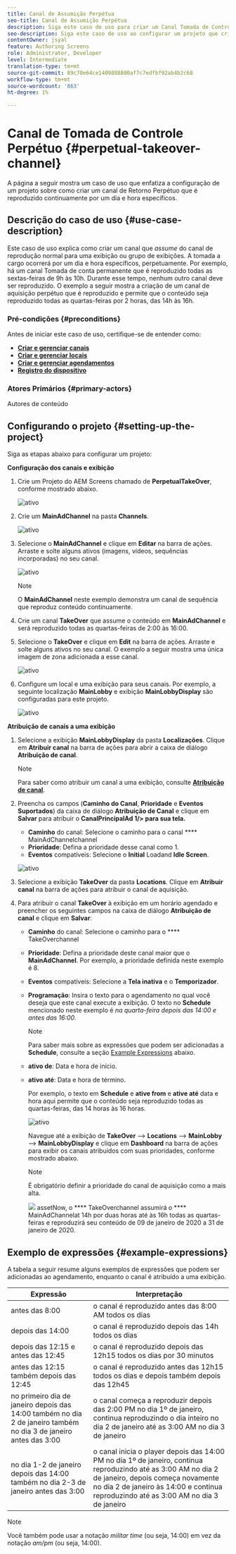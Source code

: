 ```yaml
---
title: Canal de Assumição Perpétua
seo-title: Canal de Assumição Perpétua
description: Siga este caso de uso para criar um Canal Tomada de Controle Perpétuo.
seo-description: Siga este caso de uso ao configurar um projeto que crie um canal de Retorno Perpétuo que será reproduzido por um dia e hora específicos continuamente.
contentOwner: jsyal
feature: Authoring Screens
role: Administrator, Developer
level: Intermediate
translation-type: tm+mt
source-git-commit: 89c70e64ce1409888800af7c7edfbf92ab4b2c68
workflow-type: tm+mt
source-wordcount: '863'
ht-degree: 1%

---
```



# Canal de Tomada de Controle Perpétuo {#perpetual-takeover-channel}

A página a seguir mostra um caso de uso que enfatiza a configuração de um projeto sobre como criar um canal de Retorno Perpétuo que é reproduzido continuamente por um dia e hora específicos.

## Descrição do caso de uso {#use-case-description}

Este caso de uso explica como criar um canal que *assume* do canal de reprodução normal para uma exibição ou grupo de exibições. A tomada a cargo ocorrerá por um dia e hora específicos, perpetuamente.
Por exemplo, há um canal Tomada de conta permanente que é reproduzido todas as sextas-feiras de 9h às 10h. Durante esse tempo, nenhum outro canal deve ser reproduzido. O exemplo a seguir mostra a criação de um canal de aquisição perpétuo que é reproduzido e permite que o conteúdo seja reproduzido todas as quartas-feiras por 2 horas, das 14h às 16h.

### Pré-condições {#preconditions}

Antes de iniciar este caso de uso, certifique-se de entender como:

* **[Criar e gerenciar canais](managing-channels.md)**
* **[Criar e gerenciar locais](managing-locations.md)**
* **[Criar e gerenciar agendamentos](managing-schedules.md)**
* **[Registro do dispositivo](device-registration.md)**

### Atores Primários {#primary-actors}

Autores de conteúdo

## Configurando o projeto {#setting-up-the-project}

Siga as etapas abaixo para configurar um projeto:

**Configuração dos canais e exibição**

1. Crie um Projeto do AEM Screens chamado de **PerpetualTakeOver**, conforme mostrado abaixo.

   ![ativo](assets/p_usecase1.png)

1. Crie um **MainAdChannel** na pasta **Channels**.

   ![ativo](assets/p_usecase2.png)

1. Selecione o **MainAdChannel** e clique em **Editar** na barra de ações. Arraste e solte alguns ativos (imagens, vídeos, sequências incorporadas) no seu canal.

   ![ativo](assets/p_usecase3.png)


   >[!NOTE]
   >O **MainAdChannel** neste exemplo demonstra um canal de sequência que reproduz conteúdo continuamente.

1. Crie um canal **TakeOver** que assume o conteúdo em **MainAdChannel** e será reproduzido todas as quartas-feiras de 2:00 às 16:00.

1. Selecione o **TakeOver** e clique em **Edit** na barra de ações. Arraste e solte alguns ativos no seu canal. O exemplo a seguir mostra uma única imagem de zona adicionada a esse canal.

   ![ativo](assets/p_usecase4.png)

1. Configure um local e uma exibição para seus canais. Por exemplo, a seguinte localização **MainLobby** e exibição **MainLobbyDisplay** são configuradas para este projeto.

   ![ativo](assets/p_usecase5.png)

**Atribuição de canais a uma exibição**

1. Selecione a exibição **MainLobbyDisplay** da pasta **Localizações**. Clique em **Atribuir canal** na barra de ações para abrir a caixa de diálogo **Atribuição de canal**.

   >[!NOTE]
   >Para saber como atribuir um canal a uma exibição, consulte **[Atribuição de canal](channel-assignment.md)**.

1. Preencha os campos (**Caminho do Canal**, **Prioridade** e **Eventos Suportados**) da caixa de diálogo **Atribuição de Canal** e clique em **Salvar** para atribuir o **CanalPrincipalAd 1/> para sua tela.**

   * **Caminho** do canal: Selecione o caminho para o canal  **** MainAdChannelchannel
   * **Prioridade**: Defina a prioridade desse canal como 1.
   * **Eventos** compatíveis: Selecione o  **Initial** Loadand  **Idle Screen**.

   ![ativo](assets/p_usecase6.png)

1. Selecione a exibição **TakeOver** da pasta **Locations**. Clique em **Atribuir canal** na barra de ações para atribuir o canal de aquisição.

1. Para atribuir o canal **TakeOver** à exibição em um horário agendado e preencher os seguintes campos na caixa de diálogo **Atribuição de canal** e clique em **Salvar**:

   * **Caminho** do canal: Selecione o caminho para o  **** TakeOverchannel
   * **Prioridade**: Defina a prioridade deste canal maior que o  **MainAdChannel**. Por exemplo, a prioridade definida neste exemplo é 8.
   * **Eventos** compatíveis: Selecione a  **Tela inativa** e o  **Temporizador**.
   * **Programação**: Insira o texto para o agendamento no qual você deseja que este canal execute a exibição. O texto no **Schedule** mencionado neste exemplo é *na quarta-feira depois das 14:00 e antes das 16:00*.

      >[!NOTE]
      >Para saber mais sobre as expressões que podem ser adicionadas a **Schedule**, consulte a seção [Example Expressions](#example-expressions) abaixo.
   * **ativo de**: Data e hora de início.
   * **ativo até**: Data e hora de término.

      Por exemplo, o texto em **Schedule** e **ative from** e **ative até** data e hora aqui permite que o conteúdo seja reproduzido todas as quartas-feiras, das 14 horas às 16 horas.


      ![ativo](assets/p_usecase7.png)

      Navegue até a exibição de **TakeOver** —> **Locations** —> **MainLobby** —> **MainLobbyDisplay** e clique em **Dashboard** na barra de ações para exibir os canais atribuídos com suas prioridades, conforme mostrado abaixo.

      >[!NOTE]
      >É obrigatório definir a prioridade do canal de aquisição como a mais alta.

      ![](assets/p_usecase8.png)
assetNow, o  **** TakeOverchannel assumirá o  **** MainAdChannelat 14h por duas horas até às 16h todas as quartas-feiras e reproduzirá seu conteúdo de 09 de janeiro de 2020 a 31 de janeiro de 2020.

## Exemplo de expressões {#example-expressions}

A tabela a seguir resume alguns exemplos de expressões que podem ser adicionadas ao agendamento, enquanto o canal é atribuído a uma exibição.

| **Expressão** | **Interpretação** |
|---|---|
| antes das 8:00 | o canal é reproduzido antes das 8:00 AM todos os dias |
| depois das 14:00 | o canal é reproduzido depois das 14h todos os dias |
| depois das 12:15 e antes das 12:45 | o canal é reproduzido depois das 12h15 todos os dias por 30 minutos |
| antes das 12:15 também depois das 12:45 | o canal é reproduzido antes das 12h15 todos os dias e depois também depois das 12h45 |
| no primeiro dia de janeiro depois das 14:00 também no dia 2 de janeiro também no dia 3 de janeiro antes das 3:00 | o canal começa a reproduzir depois das 2:00 PM no dia 1º de janeiro, continua reproduzindo o dia inteiro no dia 2 de janeiro até as 3:00 AM no dia 3 de janeiro |
| no dia 1-2 de janeiro depois das 14:00 também no dia 2-3 de janeiro antes das 3:00 | o canal inicia o player depois das 14:00 PM no dia 1º de janeiro, continua reproduzindo até as 3:00 AM no dia 2 de janeiro, depois começa novamente no dia 2 de janeiro às 14:00 e continua reproduzindo até as 3:00 AM no dia 3 de janeiro |

>[!NOTE]
>
>Você também pode usar a notação _militar time_ (ou seja, 14:00) em vez da notação *am/pm* (ou seja, 14:00).
